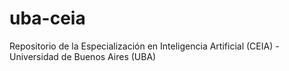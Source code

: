 # uba-ceia
Repositorio de la Especialización en Inteligencia Artificial (CEIA) - Universidad de Buenos Aires (UBA)
